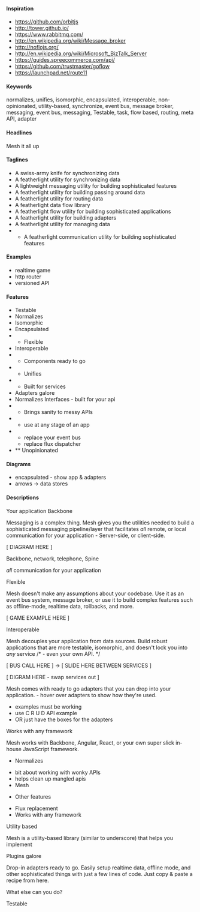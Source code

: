#### Inspiration

- https://github.com/orbitjs
- http://tower.github.io/
- https://www.rabbitmq.com/
- http://en.wikipedia.org/wiki/Message_broker
- http://noflojs.org/
- http://en.wikipedia.org/wiki/Microsoft_BizTalk_Server
- https://guides.spreecommerce.com/api/
- https://github.com/trustmaster/goflow
- https://launchpad.net/route11

#### Keywords

normalizes, unifies, isomorphic, encapsulated, interoperable, non-opinionated, utility-based,
synchronize, event bus, message broker, messaging, event bus, messaging, Testable, task, flow based,
routing, meta API, adapter

#### Headlines

Mesh it all up

#### Taglines

- A swiss-army knife for synchronizing data
- A featherlight utility for synchronizing data
- A lightweight messaging utility for building sophisticated features
- A featherlight utility for building passing around data
- A featherlight utility for routing data
- A featherlight data flow library
- A featherlight flow utility for building sophisticated applications
- A featherlight utility for building adapters
- A featherlight utility for managing data
- * A featherlight communication utility for building sophisticated features

#### Examples

- realtime game
- http router
- versioned API

#### Features

- Testable
- Normalizes
- Isomorphic
- Encapsulated
- * Flexible
- Interoperable
- * Components ready to go
- * Unifies
- * Built for services
- Adapters galore
- Normalizes Interfaces - built for your api
- * Brings sanity to messy APIs
- * use at any stage of an app
- * replace your event bus
  - replace flux dispatcher
- ** Unopinionated

#### Diagrams

- encapsulated - show app & adapters
- arrows -> data stores

#### Descriptions

Your application Backbone

Messaging is a complex thing. Mesh gives you the utilities needed to build a sophisticated
messaging pipeline/layer that facilitates *all* remote, or local communication for your application -
Server-side, or client-side.

[ DIAGRAM HERE ]

Backbone, network, telephone, Spine

*all* communication for your application

Flexible

Mesh doesn't make any assumptions about your codebase. Use it as an event bus system, message broker,
or use it to build complex features such as offline-mode, realtime data, rollbacks, and more.

[ GAME EXAMPLE HERE ]

Interoperable

Mesh decouples your application from data sources. Build robust applications that are more testable, isomorphic,
and doesn't lock you into *any* service /* - even your own API. */

[ BUS CALL HERE ] -> [ SLIDE HERE BETWEEN SERVICES ]

[ DIGRAM HERE - swap services out ]

Mesh comes with ready to go adapters that you can drop into your application. - hover over adapters to show how they're used.

- examples must be working
- use C R U D API example
- OR just have the boxes for the adapters

Works with any framework

Mesh works with Backbone, Angular, React, or your own super slick in-house JavaScript framework.

* Normalizes

- bit about working with wonky APIs
- helps clean up mangled apis
- Mesh

* Other features

- Flux replacement
- Works with any framework



Utility based

Mesh is a utility-based library (similar to underscore) that helps you implement

Plugins galore

Drop-in adapters ready to go. Easily setup realtime data, offline mode, and other sophisticated things with just a few lines of code. Just copy & paste a recipe from here.

What else can you do?

Testable
